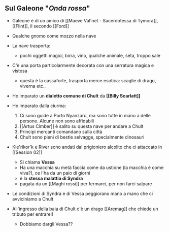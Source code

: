## Sul Galeone "_Onda rossa_"
- Galeone è di un amico di [[Maeve Val'net - Sacerdotessa di Tymora]], [[Flint]], il secondo [[Ford]]
- Qualche gnomo come mozzo nella nave
- La nave trasporta: 
	- pochi oggetti magici, birra, vino, qualche animale, seta, troppo sale
- C'è una porta particolarmente decorata con una serratura magica e vistosa
	- questa è la cassaforte, trasporta merce esotica: scaglie di drago, viverna etc..

- Ho imparato un **dialetto comune di Chult** da **[[Billy Scarlatt]]**
- Ho imparato dalla ciurma:
	1. Ci sono guide a Porto Nyanzaru, ma sono tutte in mano a delle persone. Alcune non sono affidabili
	2. [[Artus Cimber]] è salito su questa nave per andare a Chult
	3. Principi mercanti comandano sulla città
	4. Chult sono pieni di bestie selvagge, specialmente dinosauri


- Kle'rikor'k e River sono andati dal prigioniero alcolito che ci attaccato in [[Session 02]]
	- Si chiama **Vessa**
	- Ha una macchia su metà faccia come da ustione (la macchia è come viva?), ce l'ha da un paio di giorni
	- è la **stessa malattia di Syndra**
	- pagata da un [[Maghi rossi]] per fermarci, per non farci salpare
- Le condizioni di Syndra e di Vessa peggiorano mano a mano che ci avviciniamo a Chult

- All'ingresso della baia di Chult c'è un drago [[Aremag]] che chiede un tributo per entrare!!
	- Dobbiamo dargli Vessa??